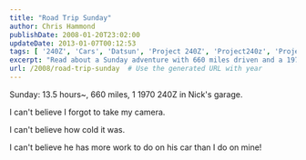 ```yaml
---
title: "Road Trip Sunday"
author: Chris Hammond
publishDate: 2008-01-20T23:02:00
updateDate: 2013-01-07T00:12:53
tags: [ '240Z', 'Cars', 'Datsun', 'Project 240Z', 'Project240z', 'Project240Zcom' ]
excerpt: "Read about a Sunday adventure with 660 miles driven and a 1970 240Z in Nick's garage. A day filled with surprises and lots of work on classic cars!"
url: /2008/road-trip-sunday  # Use the generated URL with year
---
```

<P>Sunday: 13.5 hours~, 660 miles, 1 1970 240Z in Nick's garage.</P> <P>I can't believe I forgot to take my camera.</P> <P>I can't believe how cold it was.</P> <P>I can't believe he has more work to do on his car than I do on mine!</P>

